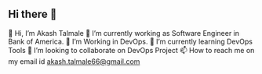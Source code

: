## Hi there 👋

<!--
**Aks97J/Aks97J** is a ✨ _special_ ✨ repository because its `README.md` (this file) appears on your GitHub profile.

Here are some ideas to get you started:

- 🔭 I’m currently working on ...
- 🌱 I’m currently learning ...
- 👯 I’m looking to collaborate on ...
- 🤔 I’m looking for help with ...
- 💬 Ask me about ...
- 📫 How to reach me: ...
- 😄 Pronouns: ...
- ⚡ Fun fact: ...
-->

👋 Hi, I’m Akash Talmale
🔭 I’m currently working as Software Engineer in Bank of America.
👀 I’m Working in DevOps.
🌱 I’m currently learning DevOps Tools
💞️ I’m looking to collaborate on DevOps Project
📫 How to reach me on my email id akash.talmale66@gmail.com
